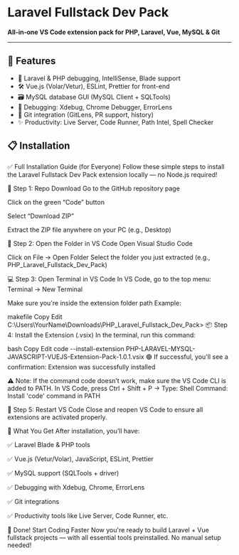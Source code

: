 # Laravel Fullstack Dev Pack

**All‑in‑one VS Code extension pack for PHP, Laravel, Vue, MySQL & Git**

---

## 🚀 Features
- 🐘 Laravel & PHP debugging, IntelliSense, Blade support  
- 🛠️ Vue.js (Volar/Vetur), ESLint, Prettier for front-end  
- 🗃️ MySQL database GUI (MySQL Client + SQLTools)  
- 🐞 Debugging: Xdebug, Chrome Debugger, ErrorLens  
- 🌱 Git integration (GitLens, PR support, history)  
- ✨ Productivity: Live Server, Code Runner, Path Intel, Spell Checker  

## 📋 Installation

✅ Full Installation Guide (for Everyone)
Follow these simple steps to install the Laravel Fullstack Dev Pack extension locally — no Node.js required!

🔽 Step 1: Repo Download
Go to the GitHub repository page

Click on the green “Code” button

Select “Download ZIP”

Extract the ZIP file anywhere on your PC (e.g., Desktop)

🧩 Step 2: Open the Folder in VS Code
Open Visual Studio Code

Click on File → Open Folder
Select the folder you just extracted (e.g., PHP_Laravel_Fullstack_Dev_Pack)

💻 Step 3: Open Terminal in VS Code
In VS Code, go to the top menu:
Terminal → New Terminal

Make sure you're inside the extension folder path
Example:

makefile
Copy
Edit
C:\Users\YourName\Downloads\PHP_Laravel_Fullstack_Dev_Pack>
📦 Step 4: Install the Extension (.vsix)
In the terminal, run this command:

bash
Copy
Edit
code --install-extension PHP-LARAVEL-MYSQL-JAVASCRIPT-VUEJS-Extension-Pack-1.0.1.vsix
🟢 If successful, you'll see a confirmation:
Extension was successfully installed

⚠️ Note: If the command code doesn’t work, make sure the VS Code CLI is added to PATH.
In VS Code, press Ctrl + Shift + P → Type:
Shell Command: Install 'code' command in PATH

🔁 Step 5: Restart VS Code
Close and reopen VS Code to ensure all extensions are activated properly.

🧠 What You Get
After installation, you’ll have:

✅ Laravel Blade & PHP tools

✅ Vue.js (Vetur/Volar), JavaScript, ESLint, Prettier

✅ MySQL support (SQLTools + driver)

✅ Debugging with Xdebug, Chrome, ErrorLens

✅ Git integrations

✅ Productivity tools like Live Server, Code Runner, etc.

🎉 Done! Start Coding Faster
Now you're ready to build Laravel + Vue fullstack projects — with all essential tools preinstalled. No manual setup needed!
